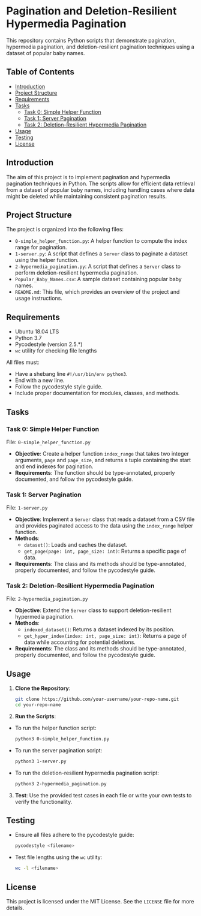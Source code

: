 # Pagination and Deletion-Resilient Hypermedia Pagination

This repository contains Python scripts that demonstrate pagination, hypermedia pagination, and deletion-resilient pagination techniques using a dataset of popular baby names.

## Table of Contents
- [Introduction](#introduction)
- [Project Structure](#project-structure)
- [Requirements](#requirements)
- [Tasks](#tasks)
  - [Task 0: Simple Helper Function](#task-0-simple-helper-function)
  - [Task 1: Server Pagination](#task-1-server-pagination)
  - [Task 2: Deletion-Resilient Hypermedia Pagination](#task-2-deletion-resilient-hypermedia-pagination)
- [Usage](#usage)
- [Testing](#testing)
- [License](#license)

## Introduction

The aim of this project is to implement pagination and hypermedia pagination techniques in Python. The scripts allow for efficient data retrieval from a dataset of popular baby names, including handling cases where data might be deleted while maintaining consistent pagination results.

## Project Structure

The project is organized into the following files:

- `0-simple_helper_function.py`: A helper function to compute the index range for pagination.
- `1-server.py`: A script that defines a `Server` class to paginate a dataset using the helper function.
- `2-hypermedia_pagination.py`: A script that defines a `Server` class to perform deletion-resilient hypermedia pagination.
- `Popular_Baby_Names.csv`: A sample dataset containing popular baby names.
- `README.md`: This file, which provides an overview of the project and usage instructions.

## Requirements

- Ubuntu 18.04 LTS
- Python 3.7
- Pycodestyle (version 2.5.\*)
- `wc` utility for checking file lengths

All files must:
- Have a shebang line `#!/usr/bin/env python3`.
- End with a new line.
- Follow the pycodestyle style guide.
- Include proper documentation for modules, classes, and methods.

## Tasks

### Task 0: Simple Helper Function

File: `0-simple_helper_function.py`

- **Objective**: Create a helper function `index_range` that takes two integer arguments, `page` and `page_size`, and returns a tuple containing the start and end indexes for pagination.
- **Requirements**: The function should be type-annotated, properly documented, and follow the pycodestyle guide.

### Task 1: Server Pagination

File: `1-server.py`

- **Objective**: Implement a `Server` class that reads a dataset from a CSV file and provides paginated access to the data using the `index_range` helper function.
- **Methods**:
  - `dataset()`: Loads and caches the dataset.
  - `get_page(page: int, page_size: int)`: Returns a specific page of data.
- **Requirements**: The class and its methods should be type-annotated, properly documented, and follow the pycodestyle guide.

### Task 2: Deletion-Resilient Hypermedia Pagination

File: `2-hypermedia_pagination.py`

- **Objective**: Extend the `Server` class to support deletion-resilient hypermedia pagination.
- **Methods**:
  - `indexed_dataset()`: Returns a dataset indexed by its position.
  - `get_hyper_index(index: int, page_size: int)`: Returns a page of data while accounting for potential deletions.
- **Requirements**: The class and its methods should be type-annotated, properly documented, and follow the pycodestyle guide.

## Usage

1. **Clone the Repository**:
    ```sh
    git clone https://github.com/your-username/your-repo-name.git
    cd your-repo-name
    ```

2. **Run the Scripts**:

- To run the helper function script:
    ```sh
    python3 0-simple_helper_function.py
    ```

- To run the server pagination script:
    ```sh
    python3 1-server.py
    ```

- To run the deletion-resilient hypermedia pagination script:
    ```sh
    python3 2-hypermedia_pagination.py
    ```

3. **Test**:
    Use the provided test cases in each file or write your own tests to verify the functionality.

## Testing

- Ensure all files adhere to the pycodestyle guide:
    ```sh
    pycodestyle <filename>
    ```
- Test file lengths using the `wc` utility:
    ```sh
    wc -l <filename>
    ```

## License

This project is licensed under the MIT License. See the `LICENSE` file for more details.
